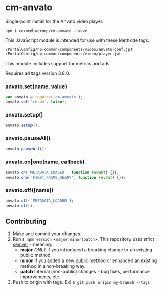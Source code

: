 # cm-anvato

Single-point install for the Anvato video player.

    npm i coxmediagroup/cm-anvato --save

This JavaScript module is intended for use with these Methode tags:

    /PortalConfig/np-common/components/video/anvato-conf.jpt
    /PortalConfig/np-common/components/video/player.jpt

This module includes support for metrics and ads.

Requires ad tags version 3.8.0.

### anvato.set(name, value)
```js
var anvato = require('cm-anvato');
anvato.set('recom', false);
```
### anvato.setup()
```js
anvato.setup();
```
### anvato.pauseAll()
```js
anvato.pauseAll();
```
### anvato.on|one(name, callback)
```js
anvato.on('METADATA_LOADED', function (event) {});
anvato.one('FIRST_FRAME_READY', function (event) {});
```
### anvato.off([name])
```js
anvato.off('METADATA_LOADED');
anvato.off();
```

## Contributing

1. Make and commit your changes.
2. Run `$ npm version <major|minor|patch>`. This repository uses strict [semver](http://semver.org) - meaning:
   * **major** *ONLY* if you introduced a breaking change to an existing public method.
   * **minor** If you added a new public method or enhanced an existing method in a non-breaking way.
   * **patch** Internal (non-public) changes - bug fixes, performance improvements, etc.
3. Push to origin with tags. Ex) `$ git push origin my-branch --tags`
